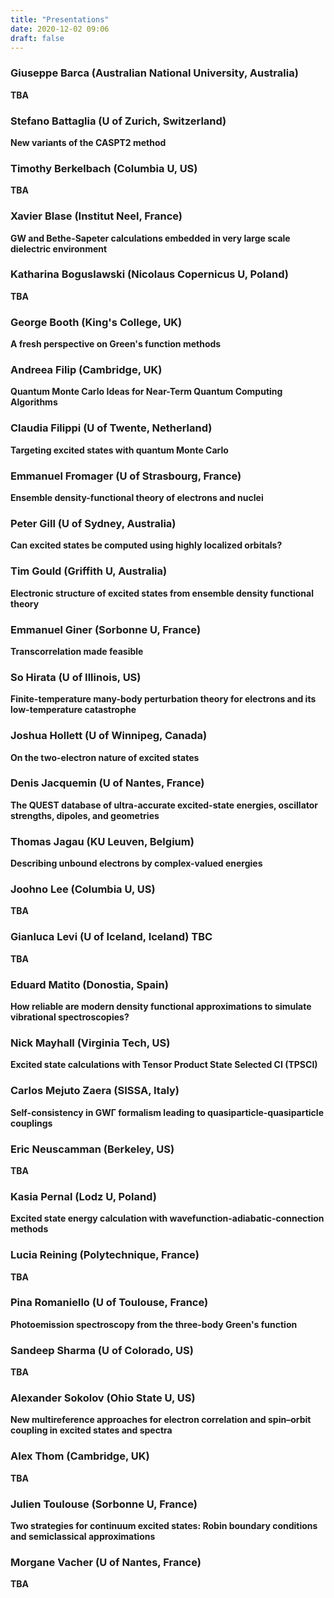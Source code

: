 ```yaml
---
title: "Presentations"
date: 2020-12-02 09:06
draft: false
---
```


### Giuseppe Barca (Australian National University, Australia) <!-- giuseppemj.barca@gmail.com -->
**TBA**

### Stefano Battaglia (U of Zurich, Switzerland) <!-- stefano.battaglia@chem.uzh.ch -->
**New variants of the CASPT2 method**

### Timothy Berkelbach (Columbia U, US) <!-- t.berkelbach@columbia.edu -->
**TBA**

### Xavier Blase (Institut Neel, France) <!-- xavier.blase@neel.cnrs.fr -->
**GW and Bethe-Sapeter calculations embedded in very large scale dielectric environment**

### Katharina Boguslawski (Nicolaus Copernicus U, Poland)  <!-- k.boguslawski@fizyka.umk.pl -->
**TBA**

### George Booth (King's College, UK) <!-- george.booth@kcl.ac.uk -->
**A fresh perspective on Green's function methods**

### Andreea Filip (Cambridge, UK) <!-- maf63@cam.ac.uk  -->
**Quantum Monte Carlo Ideas for Near-Term Quantum Computing Algorithms**

### Claudia Filippi (U of Twente, Netherland) <!-- c.filippi@utwente.nl -->
**Targeting excited states with quantum Monte Carlo**

### Emmanuel Fromager (U of Strasbourg, France) <!-- fromagere@unistra.fr -->
**Ensemble density-functional theory of electrons and nuclei**

### Peter Gill (U of Sydney, Australia) <!-- p.gill@sydney.edu.au -->
**Can excited states be computed using highly localized orbitals?**

### Tim Gould (Griffith U, Australia) <!-- t.gould@griffith.edu.au -->
**Electronic structure of excited states from ensemble density functional theory**

### Emmanuel Giner (Sorbonne U, France) <!-- emmanuel.giner@lct.jussieu.fr -->
**Transcorrelation made feasible**

### So Hirata (U of Illinois, US) <!-- sohirata@illinois.edu -->
**Finite-temperature many-body perturbation theory for electrons and its low-temperature catastrophe**

### Joshua Hollett (U of Winnipeg, Canada) <!-- j.hollett@uwinnipeg.ca -->
**On the two-electron nature of excited states**

### Denis Jacquemin (U of Nantes, France) <!-- Denis.Jacquemin@univ-nantes.fr -->
**The QUEST database of ultra-accurate excited-state energies, oscillator strengths, dipoles, and geometries**

### Thomas Jagau (KU Leuven, Belgium) 
**Describing unbound electrons by complex-valued energies**

### Joohno Lee (Columbia U, US) <!-- linusjoonho@gmail.com -->
**TBA**

### Gianluca Levi (U of Iceland, Iceland) TBC <!-- giale@hi.is -->
**TBA**

### Eduard Matito (Donostia, Spain) <!-- ematito@gmail.com -->
**How reliable are modern density functional approximations to simulate vibrational spectroscopies?**

### Nick Mayhall (Virginia Tech, US) <!-- nmayhall@vt.edu -->
**Excited state calculations with Tensor Product State Selected CI (TPSCI)**

### Carlos Mejuto Zaera (SISSA, Italy) <!-- cmejutoz@sissa.it-->
**Self-consistency in GWΓ formalism leading to quasiparticle-quasiparticle couplings**

### Eric Neuscamman (Berkeley, US) <!-- eric.neuscamman@gmail.com -->
**TBA**

### Kasia Pernal (Lodz U, Poland)<!-- katarzyna.pernal@p.lodz.pl -->
**Excited state energy calculation with wavefunction-adiabatic-connection methods**

### Lucia Reining (Polytechnique, France) <!-- lucia.reining@polytechnique.fr -->
**TBA**

### Pina Romaniello (U of Toulouse, France) <!-- pina.romaniello@gmail.com -->
**Photoemission spectroscopy from the three-body Green's function**

### Sandeep Sharma (U of Colorado, US) <!-- sandeep.sharma@colorado.edu -->
**TBA**

### Alexander Sokolov (Ohio State U, US) <!-- sokolov.8@osu.edu -->
**New multireference approaches for electron correlation and spin–orbit coupling in excited states and spectra**

### Alex Thom (Cambridge, UK) <!-- ajwt3@cam.ac.uk -->
**TBA**

### Julien Toulouse (Sorbonne U, France) <!-- toulouse@lct.jussieu.fr -->
**Two strategies for continuum excited states: Robin boundary conditions and semiclassical approximations**

### Morgane Vacher (U of Nantes, France) <!-- Morgane.Vacher@univ-nantes.fr -->
**TBA**

